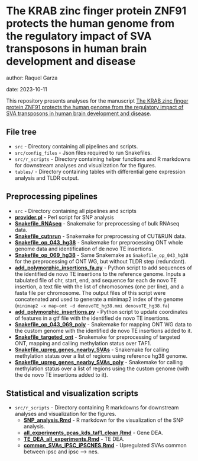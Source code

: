 # The KRAB zinc finger protein ZNF91 protects the human genome from the regulatory impact of SVA transposons in human brain development and disease
author: Raquel Garza

date: 2023-10-11

This repository presents analyses for the manuscript
[The KRAB zinc finger protein ZNF91 protects the human genome from the regulatory impact of SVA transposons in human brain development and disease]().

## File tree
- `src` - Directory containing all pipelines and scripts.
- `src/config_files` - Json files required to run Snakefiles.
- `src/r_scripts` - Directory containing helper functions and R markdowns for downstream analyses and visualization for the figures.
- `tables/` - Directory containing tables with differential gene expression analysis and TLDR output.

## Preprocessing pipelines 
- `src` - Directory containing all pipelines and scripts
- [**provider.pl**](./src/provider.pl) - Perl script for SNP analysis
- [**Snakefile_RNAseq**](./src/Snakefile_RNAseq) - Snakemake for preprocessing of bulk RNAseq data.
- [**Snakefile_cutnrun**](./src/Snakefile_cutnrun) - Snakemake for preprocessing of CUT&RUN data.
- [**Snakefile_op_043_hg38**](./src/Snakefile_op_043_hg38) - Snakemake for preprocessing ONT whole genome data and identification of de novo TE insertions.
- [**Snakefile_op_069_hg38**](./src/Snakefile_op_069_hg38) - Same Snakemake as `Snakefile_op_043_hg38` for the preprocessing of ONT WG, but without TLDR step (redundant).
- [**add_polymorphic_insertions_fa.py**](./src/add_polymorphic_insertions_fa.py) - Python script to add sequences of the identified de novo TE insertions to the reference genome. Inputs a tabulated file of chr, start, end, and sequence for each de novo TE insertion, a text file with the list of chromosomes (one per line), and a fasta file per chromosome. The output files of this script were concatenated and used to generate a minimap2 index of the genome (`minimap2 -x map-ont -d denovoTE_hg38.mmi denovoTE_hg38.fa`)
- [**add_polymorphic_insertions.py**](./src/add_polymorphic_insertions.py) - Python script to update coordinates of features in a gtf file with the identified de novo TE insertions. 
- [**Snakefile_op_043_069_poly**](./src/Snakefile_op_043_069_poly) - Snakemake for mapping ONT WG data to the custom genome with the identified de novo TE insertions added to it.
- [**Snakefile_targeted_ont**](./src/Snakefile_targeted_ont) - Snakemake for preprocessing of targeted ONT, mapping and calling methylation status over TAF1.
- [**Snakefile_upreg_genes_nearby_SVAs**](./src/Snakefile_upreg_genes_nearby_SVAs) - Snakemake for calling methylation status over a list of regions using reference hg38 genome.
- [**Snakefile_upreg_genes_nearby_SVAs_poly**](./src/Snakefile_upreg_genes_nearby_SVAs_poly) - Snakemake for calling methylation status over a list of regions using the custom genome (with the de novo TE insertions added to it).

## Statistical and visualization scripts
- `src/r_scripts` - Directory containing R markdowns for downstream analyses and visualization for the figures.
	+ [**SNP_analysis.Rmd**](./src/r_scripts/SNP_analysis.Rmd) - R markdown for the visualization of the SNP analysis.
	+ [**all_experiments_pcas_kds_taf1_clean.Rmd**](./src/r_scripts/all_experiments_pcas_kds_taf1_clean.Rmd) - Gene DEA.
	+ [**TE_DEA_all_experiments.Rmd**](./src/r_scripts/TE_DEA_all_experiments.Rmd) - TE DEA.
	+ [**common_SVAs_iPSC_iPSCNES.Rmd**](./src/r_scripts/common_SVAs_iPSC_iPSCNES.Rmd) - Upregulated SVAs common between ipsc and ipsc --> nes. 

